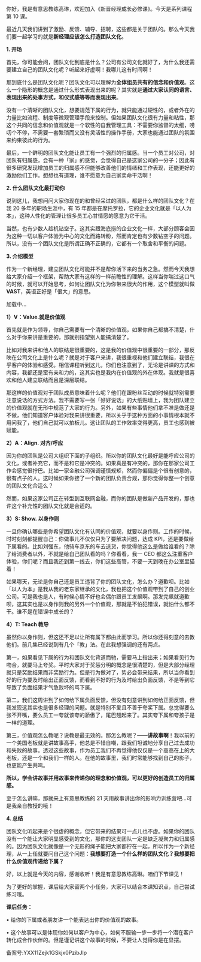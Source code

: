 你好，我是有意思教练高琳，欢迎加入《新晋经理成长必修课》。今天是系列课程第 10 课。

最近几天我们讲到了激励、反馈、辅导、招聘，这些都是关于团队的。那么今天我们要一起学习的就是**新经理应该怎么打造团队文化**。

**1\. 开场**

首先，你可能会问，团队文化到底是什么？公司有公司文化就好了，为什么我还需要建立自己的团队文化呢？听起来好虚啊！我哪儿这有时间啊！

那到底什么是团队文化呢？团队文化可以理解为**全体组员共有的信念和价值观**。这么一个隐形的概念是通过什么形式表现出来的呢？其实就是**通过大家认同的语言、表现出来的处事方式，和仪式感等等而表现出来**。

没有一个清晰的团队文化，想要规范下属的行为，就只能通过硬性的，或者外在的力量比如流程、制度等微观管理手段来控制。但如果团队文化很有力量和粘性，那这个共同的信念和价值观就是一个软性的自我管理工具：不需要你监督的太细，唠叨个不停，不需要一套繁琐而又没有灵活性的操作手册，大家也能通过团队的氛围来约束彼此的行为。

最后，一个鲜明的团队文化能让员工有一个强烈的归属感。当一个员工对公司，对团队有归属感，会有一种「家」的感觉，会觉得自己是这家公司的一分子；因此有很多研究发现增加员工的归属感不但能够改善他们的情绪和工作表现，还能更好的激励他们工作。想想也有道理，谁不愿意为自己家卖命干活啊！

**2\. 什么团队文化最打动你**

说到这儿，我想问问大家你现在的和曾经呆过的团队，都是什么样的团队文化？在我 20 多年的职场生涯中，有 15 年都是在摩托罗拉，它的企业文化就是「以人为本」，这种人性化的管理让很多员工心甘情愿的愿意为它干活。

当然，也有少数人趁机钻空子。这其实跟海底捞的企业文化一样，大部分顾客会因为这种一切以客户体验为中心的文化而路转粉，然而肯定也有少数钻空子的问题。所以，没有一个团队文化是所谓正确不正确的，它都有一个取舍和平衡的问题。

**3\. 介绍模型**

作为一个新经理，建立团队文化可能并不是帮你活下来的当务之急。然而今天我想给大家介绍一个框架，帮助大家有这样的一样前瞻性的理解。这样当你喘过这口气的时候，就可以开始思考，如何让团队文化为你带来很大的作用，这个模型就叫做**VAST**，英语正好是「很大」的意思。

加载中...

**1）V：Value.就是价值观**

首先就是作为领导，你自己需要有一个清晰的价值观，如果你自己都搞不清楚，什么对于你来讲是重要的，那就别指望别人能搞清楚了。

比如对我来讲和他人的联结是很重要的，这是我的价值观中很重要的一部分，那反映在公司文化上是什么呢？就是对于客户来讲，我很重视和他们建立联结，我很在乎客户的体验和感受。相信课程听到这儿，你们也注意到了，无论是讲课的方式和内容，我都还是蛮有亲和力的，这其实也是我内在价值观的外在体现。我就是很喜欢和他人建立联结而且是深层联结。

那这样的价值观对于团队成员意味着什么呢？他们在跟粉丝互动的时候就特别需要注意说话的方式方法。我不需要写一张「好好说话」的大纸贴墙上，我为团队建立的价值观就在无形中规范了大家的行为。另外，如果有些事情他们拿不准是做还是不做，他们知道客户体验对我来讲很重要，所以关乎于这种方面的小事情根本就不用问我了，他们自己就可以拍板儿。这让团队的工作效率变得更高，员工也感到被赋能。

**2）A：Align. 对齐/呼应**

因为你的团队是公司大组织下面的子组织。所以你的团队文化最好是能呼应公司的文化，或者补充它，而不是和它是冲突的。如果真是有冲突的，那你在那家公司工作会感觉很拧巴。比如一家金融公司强调谨慎规矩，然而你偏偏是个很有创意的，很有点子的人。这时候如果你接了一个新的团队负责合规，那你觉得你整一个创意的团队文化合适么？

然而，如果这家公司正在转型到互联网金融，而你的团队是做新产品开发的，那也许这个补充性的团队文化就是合适的。

**3）S: Show. 以身作则**

一旦你确认哪些是你希望团队文化有认同的价值观，就要以身作则。工作的时候，时时刻刻都提醒自己：你做事儿不仅仅只为了要解决问题，达成 KPI，还是要做给下属看的。比如刘强东，他骑车京东的车去送货，你觉得他这么是做给谁看的？除了给消费者以外，不就是给自己团队看的吗？你看看，我一 CEO 都这么注重客户体验，你们呢？而且我还到第一线去，你们这些高管，不要一天到晚在办公室里猫着！

如果哪天，无论是你自己还是员工违背了你的团队文化，怎么办？道歉呗。比如「以人为本」是我从我的老东家继承的文化，我也把这个价值观带到了自己的创业公司。可是我也是人，有时候心情不好也会偶尔跟员工发飙啊。那发完飙就道歉呗，这其实也是以身作则我的另外一个价值观，那就是不怕犯错误，就怕什么都不干。谁不是在错误中成长的？

**4）T: Teach 教导**

虽然你以身作则，但这还不足以让所有属下都由此而学习。所以你还得刻意的去教他们。前几集已经说到有几个「教」法。在此我想强调的还有两点。

第一，如果看见下属的行为和团队文化背道而驰，需要马上指出来；如果看见行为吻合，就要马上夸奖。平时大家对于奖惩分明的概念是很清楚的，但是大部分经理就只是奖励结果而非奖励行为。但是行为做对了，势必会带来结果，所以当你看到好的行为要及时给出正面反馈，而看到不好的行为及时给出负面反馈，不是等到它导致了负面结果才气急败坏的骂下属。

第二，我们这周讲到了如何给下属负面反馈，但没有刻意讲到如何给正面反馈，但我发现这其实也是很多经理的问题。就是特别不爱且不善于夸奖下属。总觉得要么张不开嘴，要么员工一夸就该夸的骄傲了，尾巴翘起来了。其实夸下属和夸孩子是一样的道理。

第三，价值观怎么教呢？说教是最无效的。那怎么教呢？——**讲故事啊**！我以前的一个美国老板就是讲故事高手，他总是不惜自嘲，跟我们坦诚地分享自己过去成功和失败的故事。透过这些故事，作为员工我们不再觉得他仅仅是一个高高在上的大老板，还是一个和我们一样的人。在他的故事里，我们时常能够找到自己的影子，也更能产生共鸣。

**所以，学会讲故事并用故事来传递你的理念和价值观，可以更好的创造员工的归属感。**

至于怎么讲嘛，那就来上有意思教练的 21 天用故事讲出你的影响力训练营吧…可是我亲自教授的哦！

**4\. 总结**

团队文化听起来是个很虚的概念，但它带来的结果可一点儿也不虚。如果你的团队没有一个能让大家明显感受到的文化，那你的这支团队一定是缺乏凝聚力和归属感的。因为团队文化就像是一个无形的绳子能把大家都拧在一起，所以作为一个新经理，从一上任就要问自己这个问题：**我想要打造一个什么样的团队文化？我想要把什么价值观传递给下属？**

好，以上就是今天的内容，感谢收听！我是有意思教练高琳。咱们下节课见！

为了更好的掌握，课后给大家留两个小任务，大家可以结合本课知识点，自己尝试练习哦。

**课后任务：**

• 给你的下属或者朋友讲一个能表达出你的价值观的故事。

• 这个故事可以是体现你如何以客户为中心，如何不服输一步一步将一个潜在客户转化成合作伙伴的。但是谨记讲这个故事的时候，不要让人觉得你是在显摆。

备案号:YXX11Zejk1GSkjx0PzibJlp